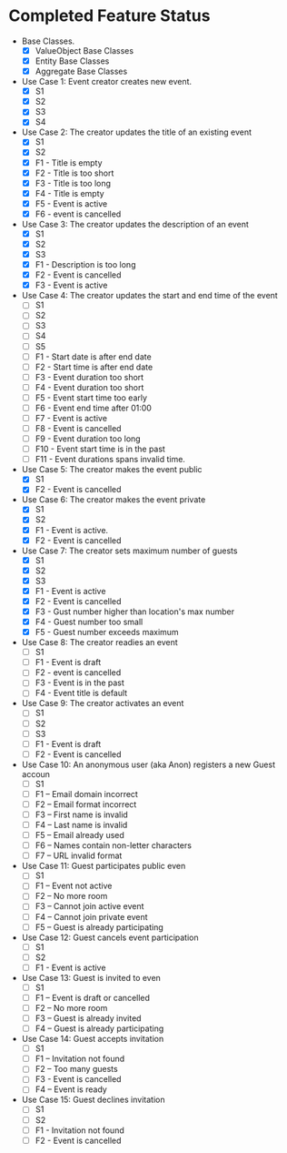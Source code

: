 # Completed Feature Status

- Base Classes.
  - [x] ValueObject Base Classes
  - [x] Entity Base Classes
  - [x] Aggregate Base Classes
        
- Use Case 1: Event creator creates new event.
  - [x] S1
  - [x] S2
  - [x] S3
  - [x] S4
      
- Use Case 2: The creator updates the title of an existing event
  - [x] S1
  - [x] S2
  - [x] F1 - Title is empty
  - [x] F2 - Title is too short
  - [x] F3 - Title is too long
  - [x] F4 - Title is empty
  - [x] F5 - Event is active
  - [x] F6 - event is cancelled
      
- Use Case 3: The creator updates the description of an event
  - [x] S1
  - [x] S2
  - [x] S3
  - [x] F1 - Description is too long
  - [x] F2 - Event is cancelled
  - [x] F3 - Event is active
    
- Use Case 4: The creator updates the start and end time of the event
  - [ ] S1
  - [ ] S2
  - [ ] S3
  - [ ] S4
  - [ ] S5
  - [ ] F1 - Start date is after end date
  - [ ] F2 - Start time is after end date
  - [ ] F3 - Event duration too short
  - [ ] F4 - Event duration too short
  - [ ] F5 - Event start time too early
  - [ ] F6 - Event end time after 01:00
  - [ ] F7 - Event is active
  - [ ] F8 - Event is cancelled
  - [ ] F9 - Event duration too long
  - [ ] F10 - Event start time is in the past
  - [ ] F11 - Event durations spans invalid time.
        
- Use Case 5: The creator makes the event public
  - [x] S1
  - [x] F2 - Event is cancelled
    
- Use Case 6: The creator makes the event private
  - [x] S1
  - [x] S2
  - [x] F1 - Event is active.
  - [x] F2 - Event is cancelled
      
- Use Case 7: The creator sets maximum number of guests
  - [x] S1
  - [x] S2
  - [x] S3
  - [x] F1 - Event is active
  - [x] F2 - Event is cancelled
  - [x] F3 - Gust number higher than location's max number
  - [x] F4 - Guest number too small
  - [x] F5 - Guest number exceeds maximum
      
- Use Case 8: The creator readies an event
  - [ ] S1
  - [ ] F1 - Event is draft
  - [ ] F2 - event is cancelled
  - [ ] F3 - Event is in the past
  - [ ] F4 - Event title is default
  
- Use Case 9: The creator activates an event
  - [ ] S1
  - [ ] S2
  - [ ] S3
  - [ ] F1 - Event is draft
  - [ ] F2 - Event is cancelled
      
- Use Case 10: An anonymous user (aka Anon) registers a new Guest accoun
  - [ ] S1
  - [ ] F1 – Email domain incorrect
  - [ ] F2 – Email format incorrect
  - [ ] F3 – First name is invalid
  - [ ] F4 – Last name is invalid
  - [ ] F5 – Email already used
  - [ ] F6 – Names contain non-letter characters
  - [ ] F7 – URL invalid format
    
- Use Case 11: Guest participates public even
  - [ ] S1
  - [ ] F1 – Event not active
  - [ ] F2 – No more room
  - [ ] F3 – Cannot join active event
  - [ ] F4 – Cannot join private event
  - [ ] F5 – Guest is already participating
    
- Use Case 12: Guest cancels event participation
  - [ ] S1
  - [ ] S2
  - [ ] F1 - Event is active

- Use Case 13: Guest is invited to even
  - [ ] S1
  - [ ] F1 – Event is draft or cancelled
  - [ ] F2 – No more room
  - [ ] F3 – Guest is already invited
  - [ ] F4 – Guest is already participating
  
- Use Case 14: Guest accepts invitation
  - [ ] S1
  - [ ] F1 – Invitation not found
  - [ ] F2 – Too many guests
  - [ ] F3 - Event is cancelled
  - [ ] F4 – Event is ready

- Use Case 15: Guest declines invitation
  - [ ] S1
  - [ ] S2
  - [ ] F1 - Invitation not found
  - [ ] F2 - Event is cancelled
